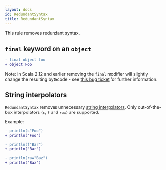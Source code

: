 ```yaml
---
layout: docs
id: RedundantSyntax
title: RedundantSyntax
---
```


This rule removes redundant syntax.

## `final` keyword on an `object`

```diff
- final object foo
+ object Foo
```

Note: in Scala 2.12 and earlier removing the `final` modifier will slightly change the resulting bytecode -
see [this bug ticket](https://github.com/scala/bug/issues/11094) for further information.

## String interpolators

`RedundantSyntax` removes unnecessary [string interpolators](https://docs.scala-lang.org/overviews/core/string-interpolation.html). 
Only out-of-the-box interpolators (`s`, `f` and `raw`) are supported.

Example:

```diff
- println(s"Foo")
+ println("Foo")

- println(f"Bar")
+ println("Bar")

- println(raw"Baz")
+ println("Baz")
```
